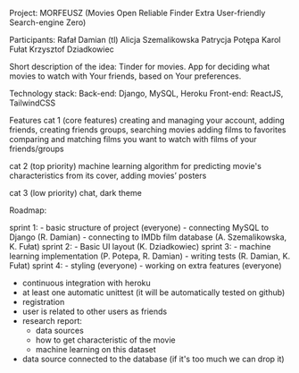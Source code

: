 Project: MORFEUSZ
(Movies Open Reliable Finder Extra User-friendly Search-engine Zero)

Participants:
Rafał Damian (tl)
Alicja Szemalikowska
Patrycja Potępa
Karol Fułat 
Krzysztof Dziadkowiec

Short description of the idea:
Tinder for movies. App for deciding what movies to watch with Your friends, based on Your preferences.

Technology stack:
Back-end: Django, MySQL, Heroku
Front-end: ReactJS, TailwindCSS

Features
cat 1 (core features)
creating and managing your account,
adding friends, creating friends groups,
searching movies
adding films to favorites
comparing and matching films you want to watch with films of your friends/groups

cat 2 (top priority)
machine learning algorithm for predicting movie's characteristics from its cover,
adding movies’ posters

cat 3 (low priority)
chat,
dark theme
	
Roadmap:

sprint 1: 
	- basic structure of project (everyone)
	- connecting MySQL to Django (R. Damian)
	- connecting to IMDb film database (A. Szemalikowska, K. Fułat)
sprint 2: 
	- Basic UI layout (K. Dziadkowiec)
	sprint 3: 
	- machine learning implementation (P. Potepa, R. Damian)
	- writing tests (R. Damian, K. Fułat)
sprint 4: 
	- styling (everyone)
	- working on extra features (everyone)


- continuous integration with heroku
- at least one automatic unittest (it will be automatically tested on github)
- registration
- user is related to other users as friends
- research report:
  - data sources
  - how to get characteristic of the movie
  - machine learning on this dataset
- data source connected to the database (if it's too much we can drop it)
